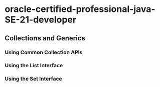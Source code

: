 # oracle-certified-professional-java-SE-21-developer

## Collections and Generics
### Using Common Collection APIs
### Using the List Interface
### Using the Set Interface
